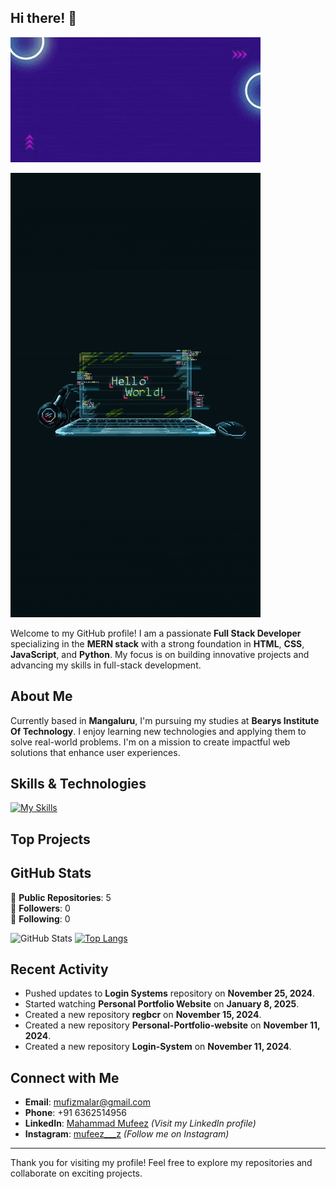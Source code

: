 ## Hi there! 👋 


![MERN Stack](https://github.com/mufeez123-lab/bannerag/blob/main/11.gif)

![MERN Stack](https://github.com/mufeez123-lab/bannerag/blob/main/what.gif)

Welcome to my GitHub profile! I am a passionate **Full Stack Developer** specializing in the **MERN stack** with a strong foundation in **HTML**, **CSS**, **JavaScript**, and **Python**. My focus is on building innovative projects and advancing my skills in full-stack development.
## About Me

Currently based in **Mangaluru**, I'm pursuing my studies at **Bearys Institute Of Technology**. I enjoy learning new technologies and applying them to solve real-world problems. I'm on a mission to create impactful web solutions that enhance user experiences.

## Skills & Technologies

[![My Skills](https://skillicons.dev/icons?i=react,mongodb,nodejs,express,nextjs,postman,py,java,js,html,css&perline=8)](https://skillicons.dev)

## Top Projects





## GitHub Stats
🔭 **Public Repositories**: 5  
👥 **Followers**: 0  
👤 **Following**: 0  

![GitHub Stats](https://github-readme-stats.vercel.app/api?username=mufeez123-lab&show_icons=true&theme=radical)
[![Top Langs](https://github-readme-stats.vercel.app/api/top-langs/?username=mufeez123-lab&layout=compact&theme=dark)](https://github.com/anuraghazra/github-readme-stats)

## Recent Activity

- Pushed updates to **Login Systems** repository on **November 25, 2024**.
- Started watching **Personal Portfolio Website** on **January 8, 2025**.
- Created a new repository **regbcr** on **November 15, 2024**.
- Created a new repository **Personal-Portfolio-website** on **November 11, 2024**.
- Created a new repository **Login-System** on **November 11, 2024**.

## Connect with Me
- **Email**: [mufizmalar@gmail.com](mailto:mufizmalar@gmail.com)
- **Phone**: +91 6362514956
- **LinkedIn**: [Mahammad Mufeez](https://www.linkedin.com/in/mahammad-mufeez/) _(Visit my LinkedIn profile)_
- **Instagram**: [mufeez\_\_\_z](https://www.instagram.com/mufeez___z/?next=%2F) _(Follow me on Instagram)_

---

Thank you for visiting my profile! Feel free to explore my repositories and collaborate on exciting projects.
